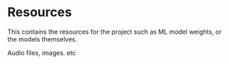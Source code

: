# Resources
This contains the resources for the project such as ML model weights, or the models themselves. 

Audio files, images. etc